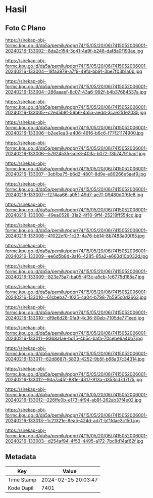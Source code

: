 # Hasil

## Foto C Plano

https://sirekap-obj-formc.kpu.go.id/da5a/pemilu/pdpr/74/15/05/20/06/7415052006001-20240216-133002--8da2c154-3c41-4a9f-b248-daf8a0f193ae.jpg

https://sirekap-obj-formc.kpu.go.id/da5a/pemilu/pdpr/74/15/05/20/06/7415052006001-20240216-133004--18fa3979-a7f9-49fd-bb91-3be7f03b1a0b.jpg

https://sirekap-obj-formc.kpu.go.id/da5a/pemilu/pdpr/74/15/05/20/06/7415052006001-20240216-133004--286aaaef-8c07-43a6-992f-b4b37684537a.jpg

https://sirekap-obj-formc.kpu.go.id/da5a/pemilu/pdpr/74/15/05/20/06/7415052006001-20240216-133005--c2ed5b8f-56b6-4a5a-aedd-3cae251e2035.jpg

https://sirekap-obj-formc.kpu.go.id/da5a/pemilu/pdpr/74/15/05/20/06/7415052006001-20240216-133006--b2ee1ea3-a406-4916-b6c6-f77f21174900.jpg

https://sirekap-obj-formc.kpu.go.id/da5a/pemilu/pdpr/74/15/05/20/06/7415052006001-20240216-133006--57924535-5de3-403a-b072-f3b74791bacf.jpg

https://sirekap-obj-formc.kpu.go.id/da5a/pemilu/pdpr/74/15/05/20/06/7415052006001-20240216-133007--3eb1ba75-b6d2-4801-8d9e-e89266e5aef9.jpg

https://sirekap-obj-formc.kpu.go.id/da5a/pemilu/pdpr/74/15/05/20/06/7415052006001-20240216-133007--f274aa66-a05f-49d7-ae7f-09480d0f6fe8.jpg

https://sirekap-obj-formc.kpu.go.id/da5a/pemilu/pdpr/74/15/05/20/06/7415052006001-20240216-133008--49ea0528-31a2-4f10-9ff4-25218ff554cd.jpg

https://sirekap-obj-formc.kpu.go.id/da5a/pemilu/pdpr/74/15/05/20/06/7415052006001-20240216-133008--41022ef0-1c23-4a76-bb14-8b7483a00f65.jpg

https://sirekap-obj-formc.kpu.go.id/da5a/pemilu/pdpr/74/15/05/20/06/7415052006001-20240216-133009--ee6d5b8d-8a16-4285-85a2-e663d10b032d.jpg

https://sirekap-obj-formc.kpu.go.id/da5a/pemilu/pdpr/74/15/05/20/06/7415052006001-20240216-133009--823e75a7-ba05-4f3c-a5cb-1c6775d185a7.jpg

https://sirekap-obj-formc.kpu.go.id/da5a/pemilu/pdpr/74/15/05/20/06/7415052006001-20240216-133010--61cbeba7-1025-4a04-b798-7b595c0d2662.jpg

https://sirekap-obj-formc.kpu.go.id/da5a/pemilu/pdpr/74/15/05/20/06/7415052006001-20240216-133010--df9e6d28-0fa9-4c36-80eb-7105de771eed.jpg

https://sirekap-obj-formc.kpu.go.id/da5a/pemilu/pdpr/74/15/05/20/06/7415052006001-20240216-133011--9368a1ae-bd15-4b5c-bafa-70cebe6a4bb7.jpg

https://sirekap-obj-formc.kpu.go.id/da5a/pemilu/pdpr/74/15/05/20/06/7415052006001-20240216-133011--62d8687f-5833-4252-9b5f-b68a37c34314.jpg

https://sirekap-obj-formc.kpu.go.id/da5a/pemilu/pdpr/74/15/05/20/06/7415052006001-20240216-133012--9da7a45f-881e-4317-913a-d353cd7d7f75.jpg

https://sirekap-obj-formc.kpu.go.id/da5a/pemilu/pdpr/74/15/05/20/06/7415052006001-20240216-133012--226ffe0b-e173-4f94-ab8f-262ab37f4e02.jpg

https://sirekap-obj-formc.kpu.go.id/da5a/pemilu/pdpr/74/15/05/20/06/7415052006001-20240216-133013--1c21321e-8ea5-424d-ad7f-bf1fdae3c150.jpg

https://sirekap-obj-formc.kpu.go.id/da5a/pemilu/pdpr/74/15/05/20/06/7415052006001-20240216-133003--d254af94-4f53-4495-a172-7bc8d14af62f.jpg


## Metadata

| Key        | Value               |
| ---------- | ------------------- |
| Time Stamp | 2024-02-25 20:03:47 |
| Kode Dapil | 7401                |



